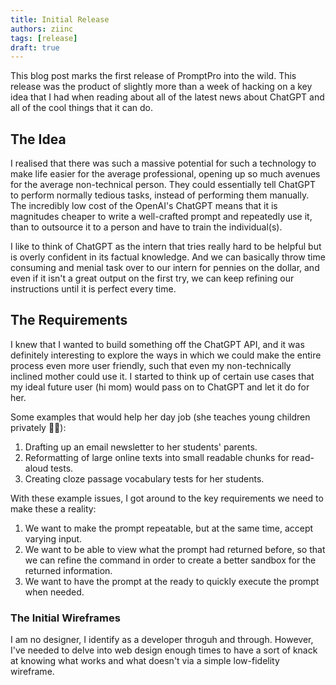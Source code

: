 ```yaml
---
title: Initial Release
authors: ziinc
tags: [release]
draft: true
---
```


This blog post marks the first release of PromptPro into the wild. This release was the product of slightly more than a week of hacking on a key idea that I had when reading about all of the latest news about ChatGPT and all of the cool things that it can do.

## The Idea

I realised that there was such a massive potential for such a technology to make life easier for the average professional, opening up so much avenues for the average non-technical person. They could essentially tell ChatGPT to perform normally tedious tasks, instead of performing them manually. The incredibly low cost of the OpenAI's ChatGPT means that it is magnitudes cheaper to write a well-crafted prompt and repeatedly use it, than to outsource it to a person and have to train the individual(s).

I like to think of ChatGPT as the intern that tries really hard to be helpful but is overly confident in its factual knowledge. And we can basically throw time consuming and menial task over to our intern for pennies on the dollar, and even if it isn't a great output on the first try, we can keep refining our instructions until it is perfect every time.

## The Requirements

I knew that I wanted to build something off the ChatGPT API, and it was definitely interesting to explore the ways in which we could make the entire process even more user friendly, such that even my non-technically inclined mother could use it. I started to think up of certain use cases that my ideal future user (hi mom) would pass on to ChatGPT and let it do for her.

Some examples that would help her day job (she teaches young children privately 👩‍🏫):

1. Drafting up an email newsletter to her students' parents.
2. Reformatting of large online texts into small readable chunks for read-aloud tests.
3. Creating cloze passage vocabulary tests for her students.

With these example issues, I got around to the key requirements we need to make these a reality:

1. We want to make the prompt repeatable, but at the same time, accept varying input.
2. We want to be able to view what the prompt had returned before, so that we can refine the command in order to create a better sandbox for the returned information.
3. We want to have the prompt at the ready to quickly execute the prompt when needed.

### The Initial Wireframes

I am no designer, I identify as a developer throguh and through. However, I've needed to delve into web design enough times to have a sort of knack at knowing what works and what doesn't via a simple low-fidelity wireframe.
